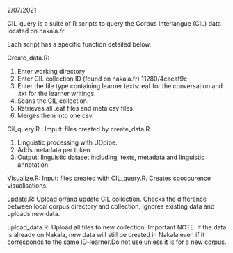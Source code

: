 2/07/2021

CIL_query is a suite of R scripts to query the Corpus Interlangue (CIL) data located on nakala.fr

Each script has a specific function detailed below. 

Create_data.R: 
1. Enter working directory
2. Enter CIL collection ID (found on nakala.fr) 11280/4caeaf9c
3. Enter the file type containing learner texts: eaf for the conversation and .txt for the learner writings. 
4. Scans the CIL collection. 
5. Retrieves all .eaf files and meta csv files. 
6. Merges them into one csv.

Cil_query.R : 
Imput: files created by create_data.R. 
1. Linguistic processing with UDpipe. 
2. Adds metadata per token. 
3. Output: linguistic dataset including, texts, metadata and linguistic annotation.

Visualize.R: 
Input: files created with CIL_query.R. 
Creates cooccurence visualisations. 

update.R: 
Upload or/and update CIL collection. 
Checks the difference between local corpus directory and collection. Ignores existing data and uploads new data. 

upload_data.R: Upload all files to new collection. 
Important NOTE: if  the data is already on Nakala, new data will still be created in Nakala even if it corresponds to the same ID-learner.Do not use unless it is for a new corpus. 
